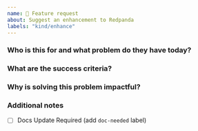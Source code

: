 ```yaml
---
name: 🚀 Feature request
about: Suggest an enhancement to Redpanda
labels: "kind/enhance"
---
```


### Who is this for and what problem do they have today?

<!--
Describe the user and relevant workflows
Describe the current pain points the user has
-->

### What are the success criteria?

<!--
Describe what the desired outcome looks like
Focus on user requirements, not technical implementation
Note any requirements specifically out of scope
-->

### Why is solving this problem impactful?

<!--
Describe benefit and urgency for the user and Redpanda
-->

### Additional notes

- [ ] Docs Update Required (add `doc-needed` label)

<!--
Relevant GH issues and pull requests
Dependencies on other features or components
Link to PRD or Eng Proposal as needed
-->
